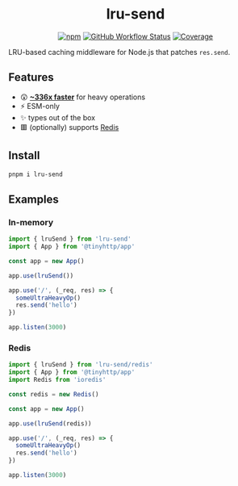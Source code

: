 <div align="center">

# lru-send

[![npm][npm-img]][npm-url] [![GitHub Workflow Status](https://img.shields.io/github/workflow/status/tinyhttp/tinyhttp/CI?style=for-the-badge&logo=github&label=&color=9F5E8C)][github-actions] [![Coverage][cov-img]][cov-url]

</div>

LRU-based caching middleware for Node.js that patches `res.send`.

## Features

- 😲 [**~336x faster**](bench) for heavy operations
- ⚡ ESM-only
- ✨ types out of the box
- 🟥 (optionally) supports [Redis](http://redis.io/)

## Install

```sh
pnpm i lru-send
```

## Examples

### In-memory

```ts
import { lruSend } from 'lru-send'
import { App } from '@tinyhttp/app'

const app = new App()

app.use(lruSend())

app.use('/', (_req, res) => {
  someUltraHeavyOp()
  res.send('hello')
})

app.listen(3000)
```

### Redis

```ts
import { lruSend } from 'lru-send/redis'
import { App } from '@tinyhttp/app'
import Redis from 'ioredis'

const redis = new Redis()

const app = new App()

app.use(lruSend(redis))

app.use('/', (_req, res) => {
  someUltraHeavyOp()
  res.send('hello')
})

app.listen(3000)
```

[npm-url]: https://npmjs.com/package/lru-send
[github-actions]: https://github.com/tinyhttp/lru-send/actions
[cov-img]: https://img.shields.io/coveralls/github/tinyhttp/lru-send?style=for-the-badge&color=9F5E8C
[cov-url]: https://coveralls.io/github/tinyhttp/lru-send
[npm-img]: https://img.shields.io/npm/dt/lru-send?style=for-the-badge&color=9F5E8C

